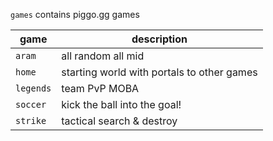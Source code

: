 `games` contains piggo.gg games

|game|description|
|--|--|
|`aram`|all random all mid
|`home`|starting world with portals to other games
|`legends`| team PvP MOBA
|`soccer`|kick the ball into the goal!
|`strike`|tactical search & destroy
